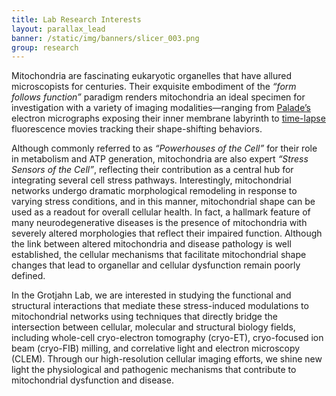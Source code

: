 ```yaml
---
title: Lab Research Interests
layout: parallax_lead
banner: /static/img/banners/slicer_003.png
group: research
---
```


Mitochondria are fascinating eukaryotic organelles that have allured microscopists for centuries. Their exquisite embodiment of the *“form follows function”* paradigm renders mitochondria an ideal specimen for investigation with a variety of imaging modalities—ranging from [Palade’s](https://journals.sagepub.com/doi/pdf/10.1177/1.4.188) electron micrographs exposing their inner membrane labyrinth to [time-lapse](https://www.molbiolcell.org/doi/abs/10.1091/mbc.8.7.1233) fluorescence movies tracking their shape-shifting behaviors.

Although commonly referred to as *“Powerhouses of the Cell”* for their role in metabolism and ATP generation, mitochondria are also expert *“Stress Sensors of the Cell”*, reflecting their contribution as a central hub for integrating several cell stress pathways. Interestingly, mitochondrial networks undergo dramatic morphological remodeling in response to varying stress conditions, and in this manner, mitochondrial shape can be used as a readout for overall cellular health. In fact, a hallmark feature of many neurodegenerative diseases is the presence of mitochondria with severely altered morphologies that reflect their impaired function. Although the link between altered mitochondria and disease pathology is well established, the cellular mechanisms that facilitate mitochondrial shape changes that lead to organellar and cellular dysfunction remain poorly defined.
 
In the Grotjahn Lab, we are interested in studying the functional and structural interactions that mediate these stress-induced modulations to mitochondrial networks using techniques that directly bridge the intersection between cellular, molecular and structural biology fields, including whole-cell cryo-electron tomography (cryo-ET), cryo-focused ion beam (cryo-FIB) milling, and correlative light and electron microscopy (CLEM). Through our high-resolution cellular imaging efforts, we shine new light the physiological and pathogenic mechanisms that contribute to mitochondrial dysfunction and disease.
 
 

